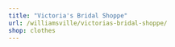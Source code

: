 ```yaml
---
title: "Victoria's Bridal Shoppe"
url: /williamsville/victorias-bridal-shoppe/
shop: clothes
---
```

